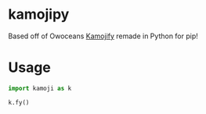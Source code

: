 # kamojipy
  Based off of Owoceans [Kamojify](https://github.com/owocean/kamojify) remade in Python for pip! 

# Usage
```python
import kamoji as k

k.fy()
```
